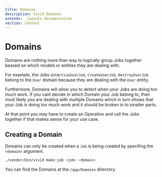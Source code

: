 ```yaml
---
title: Domains
description: Vivid Domains
extends: _layouts.documentation
section: content
---
```


# Domains

Domains are nothing more than way to logically group Jobs together beased on which models or entities they are dealing with.

For example, the Jobs `GetActiveUserJob`, `CreateUserJob`, `DestroyUserJob` belong to the `User` domain because they are dealing with the `User` entity.

Furthermore, Domains will allow you to detect when your Jobs are doing too much work. If you cant decide in which Domain your Job belong to,
then most likely you are dealing with multiple Domains which in turn shows that your Job is doing too much work and it should be broken in to smaller parts.

At that point you may have to create an Operation and call the Jobs together if that makes sense for your use case.

## Creating a Domain

Domains can only be created when a `Job` is being created by specifing the `<domain>` argument.

```sh
./vendor/bin/vivid make:job <job> <domain>
```

You can find the Domains at the `/app/Domains` directory.